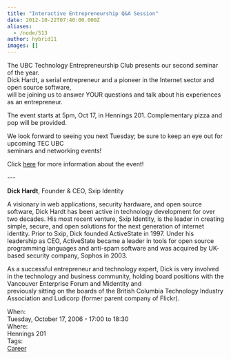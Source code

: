 ```yaml
---
title: "Interactive Entrepreneurship Q&A Session"
date: 2012-10-22T07:40:00.000Z
aliases:
  - /node/513
author: hybrid11
images: []
---
```


<div class="field field-name-body field-type-text-with-summary field-label-hidden"><div class="field-items"><div class="field-item even"><p>The UBC Technology Entrepreneurship Club presents our second seminar of the year.<br>
Dick Hardt, a serial entrepreneur and a pioneer in the Internet sector and open source software,<br>
will be joining us to answer YOUR questions and talk about his experiences as an entrepreneur.</p>
<p>The event starts at 5pm, Oct 17, in Hennings 201. Complementary pizza and pop will be provided.</p>
<p>We look forward to seeing you next Tuesday; be sure to keep an eye out for upcoming TEC UBC<br>
seminars and networking events!</p>
<p>Click <a href="/node/513">here</a> for more information about the event!</p>
<p>---</p>
<p><b>Dick Hardt</b>, Founder &amp; CEO, Sxip Identity</p>
<p>A visionary in web applications, security hardware, and open source software, Dick Hardt has been active in technology development for over two decades. His most recent venture, Sxip Identity, is the leader in creating simple, secure, and open solutions for the next generation of internet identity. Prior to Sxip, Dick founded ActiveState in 1997. Under his leadership as CEO, ActiveState became a leader in tools for open source programming languages and anti-spam software and was acquired by UK-based security company, Sophos in 2003.</p>
<p>As a successful entrepreneur and technology expert, Dick is very involved in the technology and business community, holding board positions with the Vancouver Enterprise Forum and Midentity and<br>
previously sitting on the boards of the British Columbia Technology Industry Association and Ludicorp (former parent company of Flickr).</p>
</div></div></div><div class="field field-name-field-dates field-type-datetime field-label-above"><div class="field-label">When:&#xA0;</div><div class="field-items"><div class="field-item even"><span class="date-display-single">Tuesday, October 17, 2006 - <span class="date-display-range"><span class="date-display-start">17:00</span> to <span class="date-display-end">18:30</span></span></span></div></div></div><div class="field field-name-field-location field-type-text field-label-above"><div class="field-label">Where:&#xA0;</div><div class="field-items"><div class="field-item even">Hennings 201</div></div></div>    <footer>
    <div class="field field-name-field-tags field-type-taxonomy-term-reference field-label-above"><div class="field-label">Tags:&#xA0;</div><div class="field-items"><div class="field-item even"><a href="/career">Career</a></div></div></div>      </footer>
